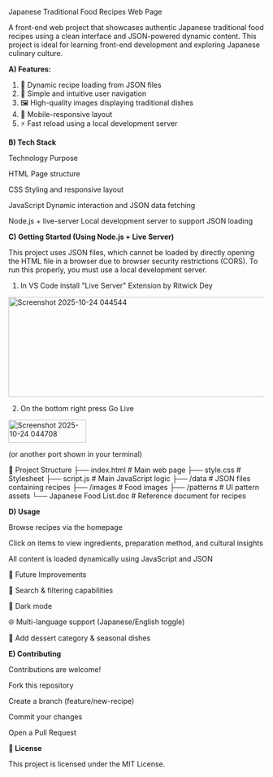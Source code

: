 Japanese Traditional Food Recipes Web Page

A front-end web project that showcases authentic Japanese traditional food recipes using a clean interface and JSON-powered dynamic content. This project is ideal for learning front-end development and exploring Japanese culinary culture.


**A) Features:** 

1. 📖 Dynamic recipe loading from JSON files
2. 🧭 Simple and intuitive user navigation
3. 🖼️ High-quality images displaying traditional dishes
4. 📱 Mobile-responsive layout
5. ⚡ Fast reload using a local development server


**B) Tech Stack**
  
  Technology	Purpose

  HTML	Page structure

  CSS	Styling and responsive layout

  JavaScript	Dynamic interaction and JSON data fetching

  Node.js + live-server	Local development server to support JSON loading



**C) Getting Started (Using Node.js + Live Server)**

This project uses JSON files, which cannot be loaded by directly opening the HTML file in a browser due to browser security restrictions (CORS).
To run this properly, you must use a local development server.

1. In VS Code install "Live Server" Extension by Ritwick Dey


<img width="922" height="197" alt="Screenshot 2025-10-24 044544" src="https://github.com/user-attachments/assets/54422f09-c8ec-4ee0-92bc-1fca1c00fb0f" />

2. On the bottom right press Go Live 

<img width="153" height="45" alt="Screenshot 2025-10-24 044708" src="https://github.com/user-attachments/assets/141ccd83-c40e-48e8-8bb0-55c86c260de5" />

(or another port shown in your terminal)

📁 Project Structure
├── index.html        # Main web page
├── style.css         # Stylesheet
├── script.js         # Main JavaScript logic
├── /data             # JSON files containing recipes
├── /images           # Food images
├── /patterns         # UI pattern assets
└── Japanese Food List.doc  # Reference document for recipes

**D) Usage**

  Browse recipes via the homepage

  Click on items to view ingredients, preparation method, and cultural insights

  All content is loaded dynamically using JavaScript and JSON

  🌱 Future Improvements

  🔎 Search & filtering capabilities

  🎨 Dark mode

  🌐 Multi-language support (Japanese/English toggle)

  🧁 Add dessert category & seasonal dishes
  

**E) Contributing**

  Contributions are welcome!

  Fork this repository

  Create a branch (feature/new-recipe)

  Commit your changes

  Open a Pull Request


**📄 License**

This project is licensed under the MIT License.

